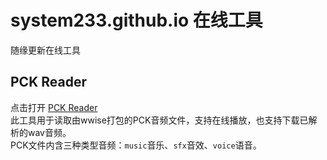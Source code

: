 # system233.github.io 在线工具

随缘更新在线工具

## PCK Reader

点击打开 [PCK Reader](https://system233.github.io)  
此工具用于读取由wwise打包的PCK音频文件，支持在线播放，也支持下载已解析的wav音频。  
PCK文件内含三种类型音频：`music`音乐、`sfx`音效、`voice`语音。